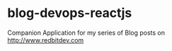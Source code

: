 # blog-devops-reactjs
Companion Application for my series of Blog posts on http://www.redbitdev.com
